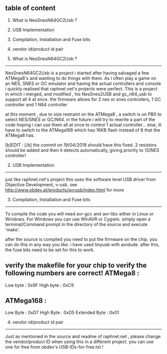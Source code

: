 table of content
-----------------------

1) What is NesSnesN64GC2Usb ?
2) USB Implementation
3) Compilation, Installation and Fuse bits
4) vendor id/product id pair


1) What is NesSnesN64GC2Usb ?
-------------------------------------------

NesSnesN64GC2Usb is a project i started after having salvaged a few ATMega8's and wanting to do things with them.
As i often play a game on an NES, SNES or GC emulator and having the actual controllers and console i quickly realised that raphnet.net's projects were perfect.
This is a project in which i merged, and modified , his NesSnes2USB and gc_n64_usb to support all 4 at once.
the firmware allows for 2 nes or snes controllers, 1 GC controller and 1 N64 controller

at this moment , due to size restraint on the ATMega8 , a switch is on PB0 to select NES/SNES or GC/N64. 
in the future i will try to rewrite a part of the code hoping i can use them all at once to control 1 actual controller...
else, ill have to switch to the ATMega168 which has 16KB flash instead of 8 that the ATMega8 has.

[b]EDIT : [/b] the commit on 19/04/2018 should have this fixed. 2 resistors should be added and then it detects automatically, giving priority to (S)NES controller!



2) USB Implementation
-------------------------------------------

just like raphnet.net's project this uses the software level USB driver from Objective Development, v-usb.
see http://www.obdev.at/products/avrusb/index.html for more



3) Compilation, Installation and Fuse bits
-------------------------------------------

To compile the code you will need avr-gcc and avr-libc either in Linux or Windows. For Windows you can use WinAVR or Cygwin.
simply open a terminal/Command prompt in the directory of the source and execute 'make'.

after the source is compiled you need to put the firmware on the chip. you can do this in any way you like. 
i have used tinyusb with avrdude.
after this, the fuse bits need to be set for this to work.

verify the makefile for your chip to verify the following numbers are correct!
ATMega8 : 
-------------
Low byte : 0x9F
High byte : 0xC9

ATMega168 : 
-------------
Low Byte : 0xD7
High Byte : 0xD5
Extended Byte : 0x01




4) vendor id/product id pair
-------------------------------------------

Just as mentioned in the source and readme of raphnet.net , please change the vendor/product ID when using this in a different project.
you can use one for free from obdev's USB-IDs-for-free.txt !
